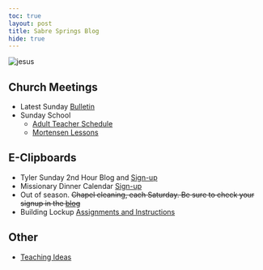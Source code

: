 ```yaml
---
toc: true
layout: post
title: Sabre Springs Blog
hide: true
---
```


![jesus]({{site.baseurl}}/images/bulletin/Easter_Sunday.png)

## Church Meetings

- Latest Sunday [Bulletin](https://sites.google.com/view/sswardtv/home)
- Sunday School 
  - [Adult Teacher Schedule](https://docs.google.com/spreadsheets/d/1-57ISwIIAFT7O9RGs4DbijRyegndQ6chyp4FtADDaQ0/edit?gid=1407123392#gid=1407123392)
  - [Mortensen Lessons](https://jm1021.github.io/churchofjesuschrist/)

## E-Clipboards

- Tyler Sunday 2nd Hour Blog and [Sign-up](tyler)
- Missionary Dinner Calendar [Sign-up](https://volunteersignup.org/KBJCW)
- Out of season. ~~Chapel cleaning, each Saturday.  Be sure to check your signup in the [blog](cleaning_schedule)~~
- Building Lockup [Assignments and Instructions](building_lockup)

## Other

- [Teaching Ideas](2024_sunday_school)